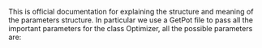 This is official documentation for explaining the structure and meaning of the parameters structure.
In particular we use a GetPot file to pass all the important parameters for the class Optimizer, all the possible parameters are:

